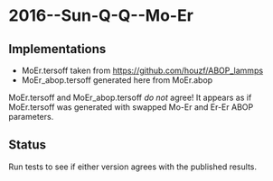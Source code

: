 # 2016--Sun-Q-Q--Mo-Er

## Implementations

- MoEr.tersoff taken from https://github.com/houzf/ABOP_lammps
- MoEr_abop.tersoff generated here from MoEr.abop

MoEr.tersoff and MoEr_abop.tersoff *do not* agree!  It appears as if MoEr.tersoff was generated with swapped Mo-Er and Er-Er ABOP parameters.

## Status

Run tests to see if either version agrees with the published results.
